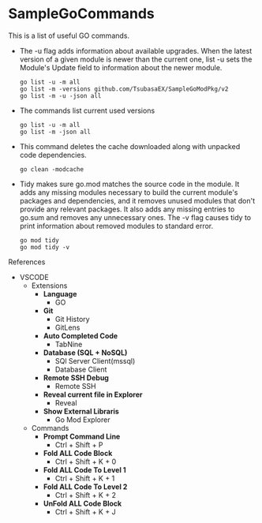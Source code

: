# SampleGoCommands

This is a list of useful GO commands.

- The -u flag adds information about available upgrades. When the latest version of a given module is newer than the current one, list -u sets the Module's Update field to information about the newer module. 
  ```
  go list -u -m all
  go list -m -versions github.com/TsubasaEX/SampleGoModPkg/v2
  go list -m -u -json all
  ```
- The commands list current used versions
   ```
  go list -u -m all
  go list -m -json all
  ```
- This command deletes the cache downloaded along with unpacked code dependencies.
   ```
  go clean -modcache
  ```
- Tidy makes sure go.mod matches the source code in the module. It adds any missing modules necessary to build the current module's packages and dependencies, and it removes unused modules that don't provide any relevant packages. It also adds any missing entries to go.sum and removes any unnecessary ones. The -v flag causes tidy to print information about removed modules to standard error.
   ```
  go mod tidy
  go mod tidy -v 
  ```
  
References
- VSCODE
  - Extensions
    - **Language**
      - GO 
    - **Git**
      - Git History
      - GitLens
    - **Auto Completed Code**
      - TabNine
    - **Database (SQL + NoSQL)**
      - SQl Server Client(mssql)
      - Database Client
    - **Remote SSH Debug**
      - Remote SSH
    - **Reveal current file in Explorer**
      - Reveal
    - **Show External Libraris**
      - Go Mod Explorer
  - Commands
    - **Prompt Command Line**
      - Ctrl + Shift + P 
    - **Fold ALL Code Block**
      - Ctrl + Shift + K + 0
    - **Fold ALL Code To Level 1**
      - Ctrl + Shift + K + 1
    - **Fold ALL Code To Level 2**
      - Ctrl + Shift + K + 2
    - **UnFold ALL Code Block**
      - Ctrl + Shift + K + J    

